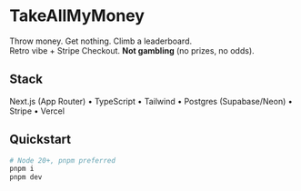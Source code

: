 # TakeAllMyMoney

Throw money. Get nothing. Climb a leaderboard.  
Retro vibe + Stripe Checkout. **Not gambling** (no prizes, no odds).

## Stack
Next.js (App Router) • TypeScript • Tailwind • Postgres (Supabase/Neon) • Stripe • Vercel

## Quickstart
```bash
# Node 20+, pnpm preferred
pnpm i
pnpm dev
